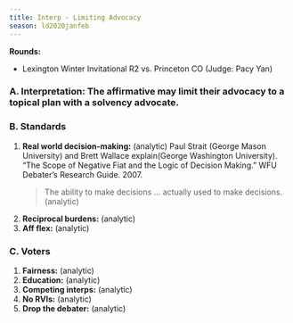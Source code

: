 ```yaml
---
title: Interp - Limiting Advocacy
season: ld2020janfeb
---
```


**Rounds:**
* Lexington Winter Invitational R2 vs. Princeton CO (Judge: Pacy Yan)

### A. Interpretation: The affirmative may limit their advocacy to a topical plan with a solvency advocate.

### B. Standards
1. **Real world decision-making:** (analytic)
    Paul Strait (George Mason University) and Brett Wallace explain(George Washington University). “The Scope of Negative Fiat and the Logic of Decision Making.” WFU Debater’s Research Guide. 2007. 
    > The ability to make decisions ... actually used to make decisions.
    (analytic)
2. **Reciprocal burdens:** (analytic)
3. **Aff flex:** (analytic)

### C. Voters
1. **Fairness:** (analytic)
2. **Education:** (analytic)
3. **Competing interps:** (analytic)
4. **No RVIs:** (analytic)
5. **Drop the debater:** (analytic)